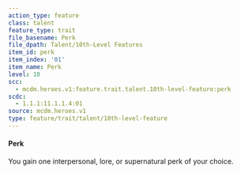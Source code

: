 ```yaml
---
action_type: feature
class: talent
feature_type: trait
file_basename: Perk
file_dpath: Talent/10th-Level Features
item_id: perk
item_index: '01'
item_name: Perk
level: 10
scc:
  - mcdm.heroes.v1:feature.trait.talent.10th-level-feature:perk
scdc:
  - 1.1.1:11.1.1.4:01
source: mcdm.heroes.v1
type: feature/trait/talent/10th-level-feature
---
```


#### Perk

You gain one interpersonal, lore, or supernatural perk of your choice.
